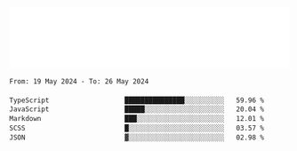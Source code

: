 [![](./hello.svg)](https://blog.yrobot.top?ref=github-yrobot)

<!--START_SECTION:waka-->

```txt
From: 19 May 2024 - To: 26 May 2024

TypeScript                   ███████████████░░░░░░░░░░   59.96 %
JavaScript                   █████░░░░░░░░░░░░░░░░░░░░   20.04 %
Markdown                     ███░░░░░░░░░░░░░░░░░░░░░░   12.01 %
SCSS                         █░░░░░░░░░░░░░░░░░░░░░░░░   03.57 %
JSON                         ▓░░░░░░░░░░░░░░░░░░░░░░░░   02.98 %
```

<!--END_SECTION:waka-->
